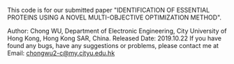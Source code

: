This code is for our submitted paper "IDENTIFICATION OF ESSENTIAL PROTEINS USING A NOVEL MULTI-OBJECTIVE OPTIMIZATION METHOD".

Author: Chong WU, Department of Electronic Engineering, 
City University of Hong Kong, Hong Kong SAR, China. 
Released Date: 2019.10.22
If you have found any bugs, have any suggestions or problems, please contact me at
Email:  chongwu2-c@my.cityu.edu.hk
